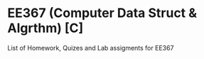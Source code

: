 # EE367 (Computer Data Struct & Algrthm) [C]

List of Homework, Quizes and Lab assigments for EE367
